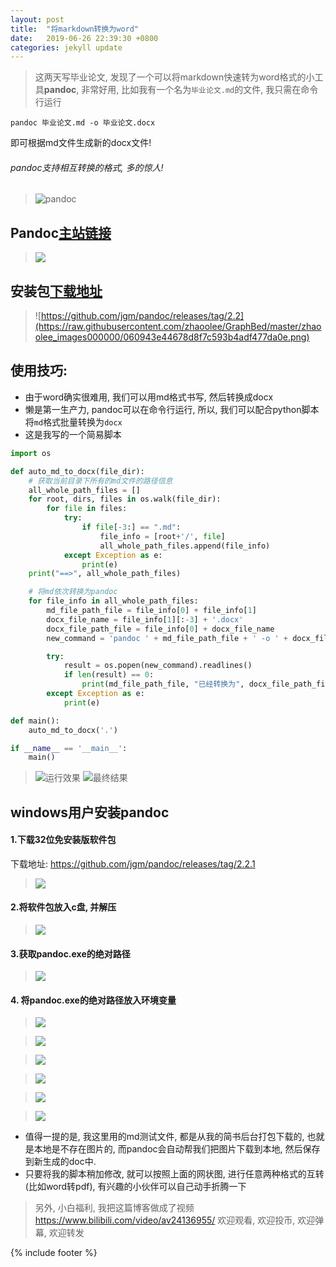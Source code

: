 ```yaml
---
layout: post
title:  "将markdown转换为word"
date:   2019-06-26 22:39:30 +0800
categories: jekyll update
---
```


> 这两天写毕业论文, 发现了一个可以将markdown快速转为word格式的小工具**pandoc**, 非常好用, 比如我有一个名为`毕业论文.md`的文件, 我只需在命令行运行
```
pandoc 毕业论文.md -o 毕业论文.docx
```
即可根据md文件生成新的docx文件! 

###### pandoc支持相互转换的格式, 多的惊人!  
> ![pandoc](https://raw.githubusercontent.com/zhaoolee/GraphBed/master/zhaoolee_images000000/7c842ad61192e2828f14c335c9c0d634.jpeg)
## Pandoc[主站链接](https://pandoc.org/index.html)
> ![](https://raw.githubusercontent.com/zhaoolee/GraphBed/master/zhaoolee_images000000/7e41be7ec3e377991d6dc7e243a6c32c.png)
## 安装包[下载地址](https://github.com/jgm/pandoc/releases/tag/2.2)
> ![https://github.com/jgm/pandoc/releases/tag/2.2](https://raw.githubusercontent.com/zhaoolee/GraphBed/master/zhaoolee_images000000/060943e44678d8f7c593b4adf477da0e.png)

## 使用技巧:
- 由于word确实很难用, 我们可以用md格式书写, 然后转换成docx
- 懒是第一生产力, pandoc可以在命令行运行, 所以, 我们可以配合python脚本将`md`格式批量转换为`docx`
- 这是我写的一个简易脚本

```python
import os  

def auto_md_to_docx(file_dir):
    # 获取当前目录下所有的md文件的路径信息
    all_whole_path_files = []
    for root, dirs, files in os.walk(file_dir):
        for file in files:
            try:
                if file[-3:] == ".md":
                    file_info = [root+'/', file]
                    all_whole_path_files.append(file_info)
            except Exception as e:
                print(e)
    print("==>", all_whole_path_files)

    # 将md依次转换为pandoc
    for file_info in all_whole_path_files:
        md_file_path_file = file_info[0] + file_info[1]
        docx_file_name = file_info[1][:-3] + '.docx'
        docx_file_path_file = file_info[0] + docx_file_name
        new_command = 'pandoc ' + md_file_path_file + ' -o ' + docx_file_path_file

        try:
            result = os.popen(new_command).readlines()
            if len(result) == 0:
                print(md_file_path_file, "已经转换为", docx_file_path_file)
        except Exception as e:
            print(e)

def main():
    auto_md_to_docx('.')

if __name__ == '__main__':
    main()


```
> ![运行效果](https://raw.githubusercontent.com/zhaoolee/GraphBed/master/zhaoolee_images000000/c9f735f0d273a51c21e5913b8254598b.png)
> ![最终结果](https://raw.githubusercontent.com/zhaoolee/GraphBed/master/zhaoolee_images000000/2cd983b5f65272f4304e8ccedeb8b762.png)

## windows用户安装pandoc
#### 1.下载32位免安装版软件包
下载地址: https://github.com/jgm/pandoc/releases/tag/2.2.1
> ![](https://raw.githubusercontent.com/zhaoolee/GraphBed/master/zhaoolee_images000000/092dae2c76f1e425f21e3a7f713976d3.png)
#### 2.将软件包放入c盘, 并解压
> ![](https://raw.githubusercontent.com/zhaoolee/GraphBed/master/zhaoolee_images000000/07a9ce868548792b5383ca389a296a7c.png)

#### 3.获取pandoc.exe的绝对路径
> ![](https://raw.githubusercontent.com/zhaoolee/GraphBed/master/zhaoolee_images000000/44a9ec98a5a0bbab827daf5270a29f8f.png)

#### 4. 将pandoc.exe的绝对路径放入环境变量
> ![](https://raw.githubusercontent.com/zhaoolee/GraphBed/master/zhaoolee_images000000/54015040f12f14d002db63d0392fc6a2.png)

> ![](https://raw.githubusercontent.com/zhaoolee/GraphBed/master/zhaoolee_images000000/38f6acd538a4806055c3db07625ce255.png)

> ![](https://raw.githubusercontent.com/zhaoolee/GraphBed/master/zhaoolee_images000000/943f722a07cf59360787e0bc72bb0de2.png)

> ![](https://raw.githubusercontent.com/zhaoolee/GraphBed/master/zhaoolee_images000000/591fd880e325bd1d7f29e72542aa0177.png)

> ![](https://raw.githubusercontent.com/zhaoolee/GraphBed/master/zhaoolee_images000000/1241fa13c7de2022f46f806394553a6b.png)

> ![](https://raw.githubusercontent.com/zhaoolee/GraphBed/master/zhaoolee_images000000/14e09c7c60e52c998b986ecf0b083447.png)

- 值得一提的是, 我这里用的md测试文件, 都是从我的简书后台打包下载的, 也就是本地是不存在图片的, 而pandoc会自动帮我们把图片下载到本地, 然后保存到新生成的doc中.
- 只要将我的脚本稍加修改, 就可以按照上面的网状图, 进行任意两种格式的互转(比如word转pdf), 有兴趣的小伙伴可以自己动手折腾一下

> 另外, 小白福利, 我把这篇博客做成了视频 https://www.bilibili.com/video/av24136955/
> 欢迎观看, 欢迎投币, 欢迎弹幕, 欢迎转发

{% include footer %}